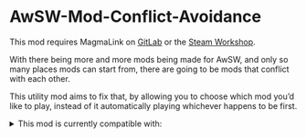 # AwSW-Mod-Conflict-Avoidance

This mod requires MagmaLink on [GitLab](https://gitlab.com/jakzie2/awsw-magmalink) or the [Steam Workshop](https://steamcommunity.com/sharedfiles/filedetails/?id=2594080243).

With there being more and more mods being made for AwSW, and only so many places mods can start from, there are going to be mods that conflict with each other.

This utility mod aims to fix that, by allowing you to choose which mod you’d like to play, instead of it automatically playing whichever happens to be first.

<details>
<summary>This mod is currently compatible with:</summary>
<br/>
<summary>Adine’s good ending:</summary>
  
+ Adine Romantic ending
+ Adine Sopping*
+ Freefall
+ Adine's Flight of Love
  
<summary>Anna’s good ending:</summary>
  
+ Anna and Adine’s better ending*
+ Not-So-Tragic Hero
+ A Trip to the Woods
  
 <summary>Anna’s romance scene:</summary>
  
+ Lewd Anna scene*
+ BangOk*
<br/>
*GitHub exclusive mods
</details>
